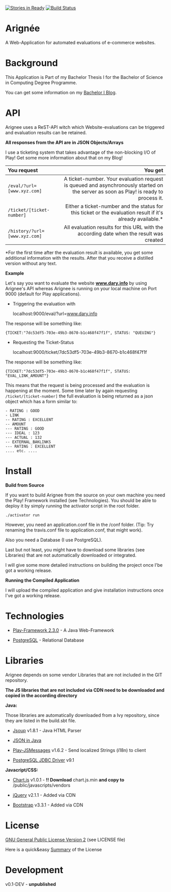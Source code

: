 [![Stories in Ready](https://badge.waffle.io/FrontSide/Arignee.png?label=ready&title=Ready)](https://waffle.io/FrontSide/Arignee) [![Build Status](https://travis-ci.org/FrontSide/Arignee.svg?branch=master)](https://travis-ci.org/FrontSide/Arignee)

Arignée
=======

A Web-Application for automated evaluations of e-commerce websites.

Background
==========

This Application is Part of my Bachelor Thesis I for the Bachelor of Science in Computing Degree Programme.

You can get some information on my [Bachelor I Blog](www.dary.info/blog/bac1).

API
===

Arignee uses a ReST-API witch which Website-evaluations can be triggered and evaluation results can be retained.

**All responses from the API are in JSON Objects/Arrays**

I use a ticketing system that takes advantage of the non-blocking I/O of Play!
Get some more information about that on my Blog!

| You request                |     You get |
|:---------------------------|------------:|
| `/eval/?url=[www.xyz.com]` | A ticket-number. Your evaluation request is queued and asynchronously started on the server as soon as Play! is ready to process it.
| `/ticket/[ticket-number]` | Either a ticket-number and the status for this ticket or the evaluation result if it's already available.*
| `/history/?url=[www.xyz.com]` | All evaluation results for this URL with the according date when the result was created|
*For the first time after the evaluation result is available, you get some additional information with the results. After that you receive a distilled version without any text.

**Example**

Let's say you want to evaluate the website **www.dary.info** by using Arignee's API whereas Arignee is running on your local machine on Port 9000 (default for Play applications).

- Triggering the evaluation with


    localhost:9000/eval/?url=www.dary.info

The response will be something like:

    {TICKET:"7dc53df5-703e-49b3-8670-b1c468f47f1f", STATUS: "QUEUING"}

- Requesting the Ticket-Status


    localhost:9000/ticket/7dc53df5-703e-49b3-8670-b1c468f47f1f

The response will be something like:

    {TICKET:"7dc53df5-703e-49b3-8670-b1c468f47f1f", STATUS: "EVAL_LINK_AMOUNT"}

This means that the request is being processed and the evaluation is happening at the moment. Some time later by again requesting `/ticket/[ticket-number]` the full evaluation is being returned as a json object which has a form similar  to:

    - RATING : GOOD
    - LINK
    -- RATING : EXCELLENT
    -- AMOUNT
    --- RATING : GOOD
    --- IDEAL : 123
    --- ACTUAL : 132
    -- EXTERNAL_BAKLINKS
    --- RATING : EXCELLENT
    .... etc. ....




Install
=======

**Build from Source**

If you want to build Arignee from the source on your own machine you need the Play! Framework installed (see Technologies). You should be able to deploy it by simply running the activator script in the root folder.

    ./activator run

However, you need an application.conf file in the /conf folder. (Tip: Try renaming the travis.conf file to application.conf, that might work).

Also you need a Database (I use PostgreSQL).

Last but not least, you might have to download some libraries (see Libraries) that are not automatically downloaded or integrated.

I will give some more detailed instructions on building the project once I'be got a working release.


**Running the Compiled Application**

I will upload the compiled application and give installation instructions once I've got a working release.

Technologies
============

- [Play-Framework 2.3.0](https://www.playframework.com/documentation/2.3.0/Home) - A Java Web-Framework

- [PostgreSQL](http://www.postgresql.org/) - Relational Database

Libraries
=========

Arignee depends on some vendor Libraries that are not included in the GIT repository.

**The JS libraries that are not included via CDN need to be downloaded and copied in the according directory**

**Java:**

Those libraries are automatically downloaded from a Ivy repository, since they
are listed in the build.sbt file.

- [Jsoup](http://jsoup.org/) v1.8.1 - Java HTML Parser

- [JSON in Java](http://www.json.org/java/)

- [Play-JSMessages](https://github.com/julienrf/play-jsmessages) v1.6.2 - Send localized Strings (i18n) to client

- [PostgreSQL JDBC Driver](http://jdbc.postgresql.org/) v9.1

**Javacript/CSS:**

- [Chart.js](https://github.com/nnnick/Chart.js) v1.0.1 - **!! Download** chart.js.min **and copy to** /public/javascripts/vendors

- [jQuery](http://jquery.com/) v2.1.1 - Added via CDN

- [Bootstrap](http://getbootstrap.com/) v3.3.1 - Added via CDN

License
=======

[GNU General Public License Version 2](http://www.gnu.org/licenses/gpl-2.0.html) (see LICENSE file)

Here is a quick&easy [Summary](https://tldrlegal.com/license/gnu-general-public-license-v2) of the License

Development
===========

v0.1-DEV - **unpublished**

